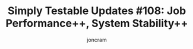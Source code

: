 ---
title: "Simply Testable Updates #108: Job Performance++, System Stability++"
author: joncram
newsletter_meta:
    issue_number: 108th
    url: https://us5.campaign-archive2.com/?u=ac75e33d993d2b502e333ddd0&amp;id=5ffacff681
    highlights:
      - <a href="https://us5.campaign-archive2.com/?u=ac75e33d993d2b502e333ddd0&amp;id=5ffacff681#broken-link-checking">Job performance++</a>
      - System Stability++ (I forgot to add a direct link in the newsletter for this)
    closing_sentence: Expect the next newsletter in a week from now on 1 October 2014
---